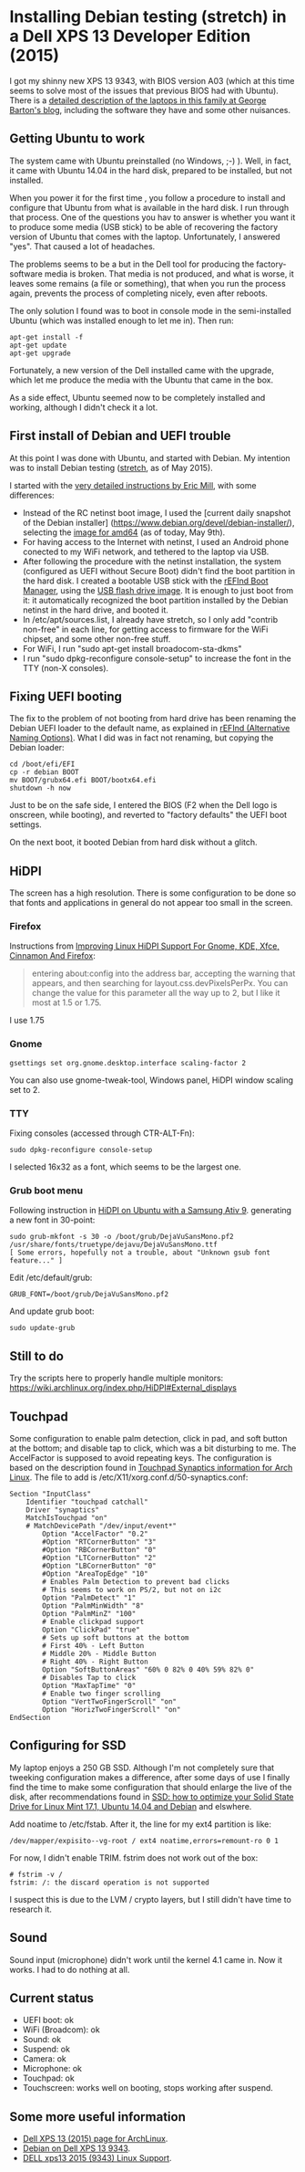 # Installing Debian testing (stretch) in a Dell XPS 13 Developer Edition (2015)

I got my shinny new XPS 13 9343, with BIOS version A03 (which at this time seems to solve most of the issues that previous BIOS had with Ubuntu). There is a [detailed description of the laptops in this family at George Barton's blog](http://bartongeorge.net/2015/04/09/4th-gen-dell-xps-13-developer-edition-available/), including the software they have and some other nuisances.

## Getting Ubuntu to work

The system came with Ubuntu preinstalled (no Windows, ;-) ). Well, in fact, it came with Ubuntu 14.04 in the hard disk, prepared to be installed, but not installed.

When you power it for the first time , you follow a procedure to install and configure that Ubuntu from what is available in the hard disk. I run through that process. One of the questions you hav to answer is whether you want it to produce some media (USB stick) to be able of recovering the factory version of Ubuntu that comes with the laptop. Unfortunately, I answered "yes". That caused a lot of headaches.

The problems seems to be a but in the Dell tool for producing the factory-software media is broken. That media is not produced, and what is worse, it leaves some remains (a file or something), that when you run the process again, prevents the process of completing nicely, even after reboots.

The only solution I found was to boot in console mode in the semi-installed Ubuntu (which was installed enough to let me in). Then run:

```
apt-get install -f
apt-get update
apt-get upgrade
```

Fortunately, a new version of the Dell installed came with the upgrade, which let me produce the media with the Ubuntu that came in the box.

As a side effect, Ubuntu seemed now to be completely installed and working, although I didn't check it a lot.

## First install of Debian and UEFI trouble

At this point I was done with Ubuntu, and started with Debian. My intention was to install Debian testing ([stretch](https://www.debian.org/releases/stretch/), as of May 2015).

I started with the [very detailed instructions by Eric Mill](https://github.com/konklone/debian/blob/master/installing.md), with some differences:

* Instead of the RC netinst boot image, I used the [current daily snapshot of the Debian installer] (https://www.debian.org/devel/debian-installer/), selecting the [image for amd64](http://cdimage.debian.org/cdimage/daily-builds/daily/arch-latest/amd64/iso-cd/) (as of today, May 9th).
* For having access to the Internet with netinst, I used an Android phone conected to my WiFi network, and tethered to the laptop via USB.
* After following the procedure with the netinst installation, the system (configured as UEFI without Secure Boot) didn't find the boot partition in the hard disk. I created a bootable USB stick with the [rEFInd Boot Manager](http://www.rodsbooks.com/refind/getting.html), using the [USB flash drive image](http://sourceforge.net/projects/refind/files/0.8.7/refind-flashdrive-0.8.7.zip/download). It is enough to just boot from it: it automatically recognized the boot partition installed by the Debian netinst in the hard drive, and booted it.
* In /etc/apt/sources.list, I already have stretch, so I only add "contrib non-free" in each line, for getting access to firmware for the WiFi chipset, and some other non-free stuff.
* For WiFi, I run "sudo apt-get install broadocom-sta-dkms"
* I run "sudo dpkg-reconfigure console-setup" to increase the font in the TTY (non-X consoles).

## Fixing UEFI booting

The fix to the problem of not booting from hard drive has been renaming the Debian UEFI loader to the default name, as explained in [rEFInd (Alternative Naming Options)](http://www.rodsbooks.com/refind/installing.html#naming). What I did was in fact not renaming, but copying the Debian loader:

```
cd /boot/efi/EFI
cp -r debian BOOT
mv BOOT/grubx64.efi BOOT/bootx64.efi
shutdown -h now
```

Just to be on the safe side, I entered the BIOS (F2 when the Dell logo is onscreen, while booting), and reverted to "factory defaults" the UEFI boot settings.

On the next boot, it booted Debian from hard disk without a glitch.

## HiDPI

The screen has a high resolution. There is some configuration to be done so that fonts and applications in general do not appear too small in the screen.

### Firefox

Instructions from [Improving Linux HiDPI Support For Gnome, KDE, Xfce, Cinnamon And Firefox](http://www.makeuseof.com/tag/linux-hidpi-support-for-gnome-kde-xfce-cinnamon-and-firefox/):

> entering about:config into the address bar, accepting the warning that appears, and then searching for layout.css.devPixelsPerPx. You can change the value for this parameter all the way up to 2, but I like it most at 1.5 or 1.75.

I use 1.75

### Gnome

```
gsettings set org.gnome.desktop.interface scaling-factor 2
```

You can  also use gnome-tweak-tool, Windows panel, HiDPI window scaling set to 2.

### TTY

Fixing consoles (accessed through CTR-ALT-Fn):

```
sudo dpkg-reconfigure console-setup
```

I selected 16x32 as a font, which seems to be the largest one.

### Grub boot menu

Following instruction in [ HiDPI on Ubuntu with a Samsung Ativ 9](http://www.obeythetestinggoat.com/ot-hidpi-on-ubuntu-with-a-samsung-ativ-9.html). generating a new font in 30-point:

```
sudo grub-mkfont -s 30 -o /boot/grub/DejaVuSansMono.pf2 /usr/share/fonts/truetype/dejavu/DejaVuSansMono.ttf
[ Some errors, hopefully not a trouble, about "Unknown gsub font feature..." ]
```

Edit /etc/default/grub:

```
GRUB_FONT=/boot/grub/DejaVuSansMono.pf2
```

And update grub boot:

```
sudo update-grub
```

## Still to do

Try the scripts here to properly handle multiple monitors: https://wiki.archlinux.org/index.php/HiDPI#External_displays

## Touchpad

Some configuration to enable palm detection, click in pad, and soft button at the bottom; and disable tap to click, which was a bit disturbing to me. The AccelFactor is supposed to avoid repeating keys. The configuration is based on the description found in [Touchpad Synaptics information for Arch Linux](https://wiki.archlinux.org/index.php/Touchpad_Synaptics). The file to add is /etc/X11/xorg.conf.d/50-synaptics.conf:

```
Section "InputClass"
    Identifier "touchpad catchall"
    Driver "synaptics"
    MatchIsTouchpad "on"
    # MatchDevicePath "/dev/input/event*"
        Option "AccelFactor" "0.2"
        #Option "RTCornerButton" "3"
        #Option "RBCornerButton" "0"
        #Option "LTCornerButton" "2"
        #Option "LBCornerButton" "0"
    	#Option "AreaTopEdge" "10"
        # Enables Palm Detection to prevent bad clicks
        # This seems to work on PS/2, but not on i2c
        Option "PalmDetect" "1"
        Option "PalmMinWidth" "8"
        Option "PalmMinZ" "100"
        # Enable clickpad support
        Option "ClickPad" "true"
        # Sets up soft buttons at the bottom
        # First 40% - Left Button
        # Middle 20% - Middle Button
        # Right 40% - Right Button
        Option "SoftButtonAreas" "60% 0 82% 0 40% 59% 82% 0"
        # Disables Tap to click
        Option "MaxTapTime" "0"
        # Enable two finger scrolling
        Option "VertTwoFingerScroll" "on"
        Option "HorizTwoFingerScroll" "on"
EndSection
```
## Configuring for SSD

My laptop enjoys a 250 GB SSD. Although I'm not completely sure that tweeking configuration makes a difference, after some days of use I finally find the time to make some configuration that should enlarge the live of the disk, after recommendations found in [SSD: how to optimize your Solid State Drive for Linux Mint 17.1, Ubuntu 14.04 and Debian](https://sites.google.com/site/easylinuxtipsproject/ssd) and elswhere.

Add noatime to /etc/fstab. After it, the line for my ext4 partition is like:

```
/dev/mapper/expisito--vg-root / ext4 noatime,errors=remount-ro 0 1
```

For now, I didn't enable TRIM. fstrim does not work out of the box:

```
# fstrim -v /
fstrim: /: the discard operation is not supported
```

I suspect this is due to the LVM / crypto layers, but I still didn't have time to research it.

## Sound

Sound input (microphone) didn't work until the kernel 4.1 came in. Now it works. I had to do nothing at all.

## Current status

* UEFI boot: ok
* WiFi (Broadcom): ok
* Sound: ok
* Suspend: ok
* Camera: ok
* Microphone: ok
* Touchpad: ok
* Touchscreen: works well on booting, stops working after suspend.

## Some more useful information

* [Dell XPS 13 (2015) page for ArchLinux](https://wiki.archlinux.org/index.php/Dell_XPS_13_%282015%29).
* [Debian on Dell XPS 13 9343](https://wiki.debian.org/InstallingDebianOn/Dell/Dell%20XPS%2013%209343).
* [DELL xps13 2015 (9343) Linux Support](https://github.com/mpalourdio/xps13).



